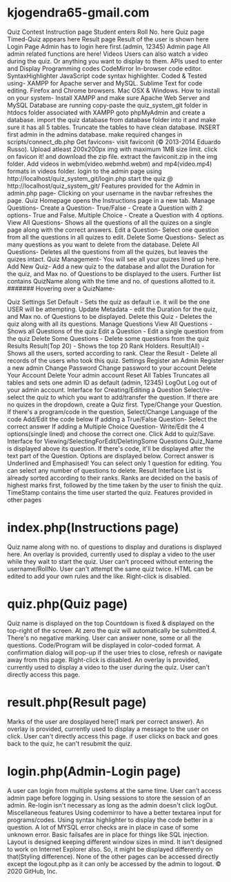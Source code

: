 # kjogendra65-gmail.com
Quiz Contest
Instruction page
Student enters Roll No. here
Quiz page
Timed-Quiz appears here
Result page
Result of the user is shown here
Login Page
Admin has to login here first.(admin, 12345)
Admin page
All admin related functions are here!
Videos
Users can also watch a video during the quiz. Or anything you want to display to them.
APIs used to enter and Display Programming codes
CodeMirror In-browser code editor.
SyntaxHighlighter JavaScript code syntax highlighter.
Coded & Tested using-
XAMPP for Apache server and MySQL.
Sublime Text for code editing.
Firefox and Chrome browsers.
Mac OSX & Windows.
How to install on your system-
Install XAMPP and make sure Apache Web Server and MySQL Database are running
copy-paste the quiz_system_git folder in htdocs folder associated with XAMPP
goto phpMyAdmin and create a database.
import the quiz database from database folder into it and make sure it has all 5 tables.
Truncate the tables to have clean database.
INSERT first admin in the admins database.
make required changes in scripts/connect_db.php
Get favicons-
visit faviconit (© 2013-2014 Eduardo Russo).
Upload atleast 200x200px img with maximum 1MB size limit.
click on favicon it! and download the zip file.
extract the faviconit.zip in the img folder.
Add videos in webm(video.webmhd.webm) and mp4(video.mp4) formats in videos folder.
login to the admin page using http://localhost/quiz_system_git/login.php
start the quiz @ http://localhost/quiz_system_git/
Features provided for the Admin in admin.php page-
Clicking on your username in the navbar refreshes the page.
Quiz Homepage opens the Instructions page in a new tab.
Manage Questions-
Create a Question-
True/False - Create a Question with 2 options- True and False.
Multiple Choice - Create a Question with 4 options.
View All Questions-
Shows all the questions of all the quizes on a single page along with the correct answers.
Edit a Question-
Select one question from all the questions in all quizes to edit.
Delete Some Questions-
Select as many questions as you want to delete from the database.
Delete All Questions-
Deletes all the questions from all the quizes, but leaves the quizes intact.
Quiz Management-
You will see all your quizes lined up here.
Add New Quiz-
Add a new quiz to the database and allot the Duration for the quiz, and Max no. of Questions to be displayed to the users.
Further list contains QuizName along with the time and no. of questions allotted to it.
####### Hovering over a QuizName-

Quiz Settings
Set Default - Sets the quiz as default i.e. it will be the one USER will be attempting.
Update Metadata - edit the Duration for the quiz, and Max no. of Questions to be displayed.
Delete this Quiz - Deletes the quiz along with all its questions.
Manage Questions
View All Questions - Shows all Questions of the quiz
Edit a Question - Edit a single question from the quiz
Delete Some Questions - Delete some questions from the quiz
Results
Result(Top 20) - Shows the top 20 Rank Holders.
Result(All) - Shows all the users, sorted according to rank.
Clear the Result - Delete all records of the users who took this quiz.
Settings
Register an Admin
Register a new admin
Change Password
Change password to your account
Delete Your Account
Delete Your admin account
Reset All Tables
Truncates all tables and sets one admin ID as default (admin, 12345)
LogOut
Log out of your admin account.
Interface for Creating/Editing a Question
Select/re-select the quiz to which you want to add/transfer the question.
If there are no quizes in the dropdown, create a Quiz first.
Type/Change your Question.
If there's a program/code in the question,
Select/Change Language of the code
Add/Edit the code below
If adding a True/False Question-
Select the correct answer
If adding a Multiple Choice Question-
Write/Edit the 4 options(single lined) and choose the correct one.
Click Add to quiz/Save.
Interface for Viewing/SelectingForEdit/DeletingSome Questions
Quiz_Name is displayed above its question.
If there's code, it'll be displayed after the text part of the Question.
Options are displayed below.
Correct answer is Underlined and Emphasised!
You can select only 1 question for editing.
You can select any number of questions to delete.
Result Interface
List is already sorted according to their ranks.
Ranks are decided on the basis of highest marks first, followed by the time taken by the user to finish the quiz.
TimeStamp contains the time user started the quiz.
Features provided in other pages
# index.php(Instructions page)
Quiz name along with no. of questions to display and durations is displayed here.
An overlay is provided, currently used to display a video to the user while they wait to start the quiz.
User can't proceed without entering the username/RollNo.
User can't attempt the same quiz twice.
HTML can be edited to add your own rules and the like.
Right-click is disabled.
# quiz.php(Quiz page)
Quiz name is displayed on the top
Countdown is fixed & displayed on the top-right of the screen.
At zero the quiz will automatically be submitted.4.
There's no negative marking.
User can answer none, some or all the questions.
Code/Program will be displayed in color-coded format.
A confirmation dialog will pop-up if the user tries to close, refresh or navigate away from this page.
Right-click is disabled.
An overlay is provided, currently used to display a video to the user during the quiz.
User can't directly access this page.
# result.php(Result page)
Marks of the user are dosplayed here(1 mark per correct answer).
An overlay is provided, currently used to display a message to the user on click.
User can't directly access this page.
if user clicks on back and goes back to the quiz, he can't resubmit the quiz.
# login.php(Admin-Login page)
A user can login from multiple systems at the same time.
User can't access admin page before logging in.
Using sessions to store the session of an admin. Re-login isn't necessary as long as the admin doesn't click logOut.
Miscellaneous features
Using codemirror to have a better textarea input for programs/codes.
Using syntax highlighter to display the code better in a question.
A lot of MYSQL error checks are in place in case of some unknown error.
Basic failsafes are in place for things like SQL injection.
Layout is designed keeping different window sizes in mind.
It isn't designed to work on Internet Explorer also. So, it might be displayed differently on that(Styling difference).
None of the other pages can be accessed directly except the logout.php as it can only be accessed by the admin to logout.
© 2020 GitHub, Inc.
